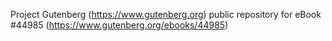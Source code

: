 Project Gutenberg (https://www.gutenberg.org) public repository for eBook #44985 (https://www.gutenberg.org/ebooks/44985)
